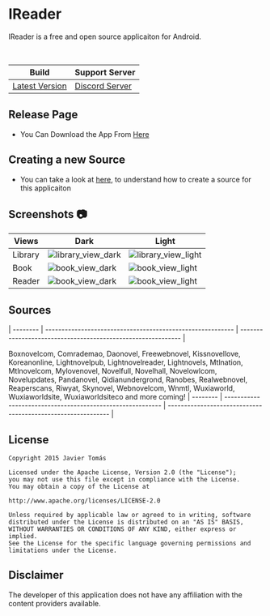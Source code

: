 # IReader

IReader is a free and open source applicaiton for Android.

<br>

| Build | Support Server |
|-------|---------|
| [Latest Version](https://github.com/kazemcodes/IReader/releases/latest) | [Discord Server](https://discord.gg/HBU6zD8c5v) |

## Release Page

- You Can Download the App From [Here](https://github.com/kazemcodes/Infinity/releases)


## Creating a new Source

- You can take a look at [here](https://github.com/kazemcodes/IReader-extensions/tree/master/sources/en), to understand how to create a source for this applicaiton 


## Screenshots :camera:

| Views    | Dark                                                       | Light                                                        |
| -------- | ---------------------------------------------------------- | ------------------------------------------------------------ |
| Library  | ![library_view_dark](screenshots/library-dark.png)         | ![library_view_light](screenshots/library-light.png)         |
| Book     | ![book_view_dark](screenshots/detail-dark.png)               | ![book_view_light](screenshots/detail-light.png)               |
| Reader     | ![book_view_dark](screenshots/reader-dark.png)               | ![book_view_light](screenshots/reader-light.png)               |


## Sources
| -------- | ---------------------------------------------------------- | ------------------------------------------------------------ |

Boxnovelcom, Comrademao, Daonovel, Freewebnovel, Kissnovellove, Koreanonline, Lightnovelpub, Lightnovelreader, Lightnovels, Mtlnation, Mtlnovelcom, Mylovenovel, Novelfull, Novelhall, Novelowlcom, Novelupdates, Pandanovel, Qidianundergrond, Ranobes, Realwebnovel, Reaperscans, Riwyat, Skynovel, Webnovelcom, Wnmtl, Wuxiaworld, Wuxiaworldsite, Wuxiaworldsiteco and more coming!
| -------- | ---------------------------------------------------------- | ------------------------------------------------------------ |


## License

    Copyright 2015 Javier Tomás

    Licensed under the Apache License, Version 2.0 (the "License");
    you may not use this file except in compliance with the License.
    You may obtain a copy of the License at

    http://www.apache.org/licenses/LICENSE-2.0

    Unless required by applicable law or agreed to in writing, software
    distributed under the License is distributed on an "AS IS" BASIS,
    WITHOUT WARRANTIES OR CONDITIONS OF ANY KIND, either express or implied.
    See the License for the specific language governing permissions and
    limitations under the License.

## Disclaimer

The developer of this application does not have any affiliation with the content providers available.
